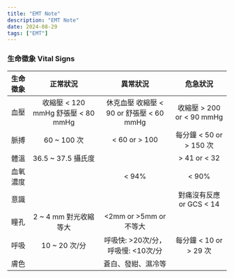 ```yaml
---
title: "EMT Note"
description: "EMT Note"
date: 2024-08-29
tags: ["EMT"]
---
```


### 生命徵象 Vital Signs
| 生命徵象 | 正常狀況 | 異常狀況 | 危急狀況 |
| :----: | :----: | :----: | :----: |
| 血壓 | 收縮壓 < 120 mmHg 舒張壓 < 80 mmHg | 休克血壓 收縮壓 < 90 or 舒張壓 < 60 mmHg | 收縮壓 > 200 or < 90 mmHg |
| 脈搏 | 60 ~ 100 次 | < 60 or > 100 | 每分鐘 < 50 or > 150 次 |
| 體溫 | 36.5 ~ 37.5 攝氏度 | | > 41 or < 32  |
| 血氧濃度 | | < 94% | < 90% |
| 意識 | | | 對痛沒有反應 or GCS < 14 |
| 瞳孔 | 2 ~ 4 mm 對光收縮 等大 | <2mm or >5mm or 不等大 | |
| 呼吸 | 10 ~ 20 次/分 | 呼吸快: >20次/分，呼吸慢: <10次/分 | 每分鐘 < 10 or > 29 次|
| 膚色 | | 蒼白、發紺、濕冷等 | |